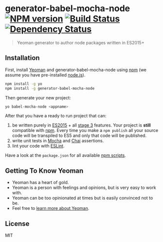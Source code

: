# generator-babel-mocha-node [![NPM version][npm-image]][npm-url] [![Build Status][travis-image]][travis-url] [![Dependency Status][daviddm-image]][daviddm-url]
> Yeoman generator to author node packages written in ES2015+

## Installation

First, install [Yeoman](http://yeoman.io) and generator-babel-mocha-node using [npm](https://www.npmjs.com/) (we assume you have pre-installed [node.js](https://nodejs.org/)).

```bash
npm install -g yo
npm install -g generator-babel-mocha-node
```

Then generate your new project:

```bash
yo babel-mocha-node <appname>
```

After that you have a ready to run project that can:

1. be written purely in [ES2015](https://babeljs.io) + all [stage 3](http://babeljs.io/docs/plugins/preset-stage-3/)
features. Your project is **still** compatible with [npm](https://www.npmjs.com).
Every time you make a `npm publish` all your source code will be transpiled to
ES5 and only that code will be published.
1. write unit tests in [Mocha](http://mochajs.org) and [Chai](http://chaijs.com)
assertions.
1. lint your code with [ESLint](http://eslint.org).

Have a look at the `package.json` for all available [npm scripts](https://docs.npmjs.com/misc/scripts).

## Getting To Know Yeoman

 * Yeoman has a heart of gold.
 * Yeoman is a person with feelings and opinions, but is very easy to work with.
 * Yeoman can be too opinionated at times but is easily convinced not to be.
 * Feel free to [learn more about Yeoman](http://yeoman.io/).

## License

MIT


[npm-image]: https://badge.fury.io/js/generator-babel-mocha-node.svg
[npm-url]: https://npmjs.org/package/generator-babel-mocha-node
[travis-image]: https://travis-ci.org/screendriver/generator-babel-mocha-node.svg?branch=master
[travis-url]: https://travis-ci.org/screendriver/generator-babel-mocha-node
[daviddm-image]: https://david-dm.org/screendriver/generator-babel-mocha-node.svg?theme=shields.io
[daviddm-url]: https://david-dm.org/screendriver/generator-babel-mocha-node
